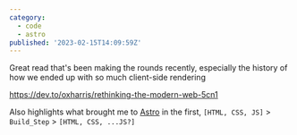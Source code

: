 ```yaml
---
category:
  - code
  - astro
published: '2023-02-15T14:09:59Z'
---
```


Great read that's been making the rounds recently, especially the history of how we ended up with so much client-side rendering

https://dev.to/oxharris/rethinking-the-modern-web-5cn1

Also highlights what brought me to [Astro](https://astro.build) in the first, `[HTML, CSS, JS]` > `Build_Step` > `[HTML, CSS, ...JS?]`